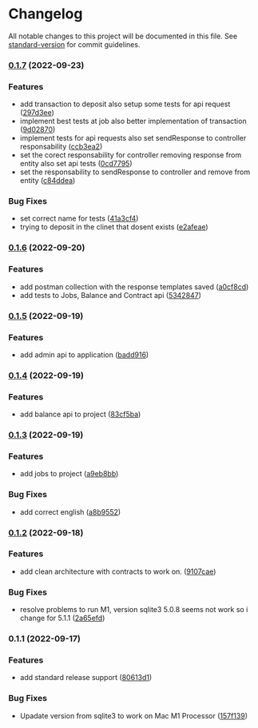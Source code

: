 # Changelog

All notable changes to this project will be documented in this file. See [standard-version](https://github.com/conventional-changelog/standard-version) for commit guidelines.

### [0.1.7](https://github.com/viniciusgomes/challange-deel/compare/v0.1.6...v0.1.7) (2022-09-23)


### Features

* add transaction to deposit also setup some tests for api request ([297d3ee](https://github.com/viniciusgomes/challange-deel/commit/297d3eeff1fef6495b9f48cfc6d637e6c5949398))
* implement best tests at job also better implementation of transaction ([9d02870](https://github.com/viniciusgomes/challange-deel/commit/9d028709f98cc51f381a9e716ce997e8e1d5ed47))
* implement tests for api requests also set sendResponse to controller responsability ([ccb3ea2](https://github.com/viniciusgomes/challange-deel/commit/ccb3ea29180625280704a66b73f45ddf2a81fe73))
* set the corect responsability for controller removing response from entity also set api tests ([0cd7795](https://github.com/viniciusgomes/challange-deel/commit/0cd7795479a77b7f0e7ad69498adc89899a15ede))
* set the responsability to sendResponse to controller and remove from entity ([c84ddea](https://github.com/viniciusgomes/challange-deel/commit/c84ddeab90f0127ab8388edadf7c0788bfca04ea))


### Bug Fixes

* set correct name for tests ([41a3cf4](https://github.com/viniciusgomes/challange-deel/commit/41a3cf4ececdc9139c79e24302a99b7c9fdebfb4))
* trying to deposit in the clinet that dosent exists ([e2afeae](https://github.com/viniciusgomes/challange-deel/commit/e2afeae8b70e7af42ee6f33f2b0101028e1a33d6))

### [0.1.6](https://github.com/viniciusgomes/challange-deel/compare/v0.1.5...v0.1.6) (2022-09-20)


### Features

* add postman collection with the response templates saved ([a0cf8cd](https://github.com/viniciusgomes/challange-deel/commit/a0cf8cd105137099569508a395f1c693c4de0ffd))
* add tests to Jobs, Balance and Contract api ([5342847](https://github.com/viniciusgomes/challange-deel/commit/5342847c64f7e01af5a920ba9f0b8ba5bb001cf4))

### [0.1.5](https://github.com/viniciusgomes/challange-deel/compare/v0.1.4...v0.1.5) (2022-09-19)


### Features

* add admin api to application ([badd916](https://github.com/viniciusgomes/challange-deel/commit/badd9167ce063ccbc2a693e04ddd9c0070dfb63f))

### [0.1.4](https://github.com/viniciusgomes/challange-deel/compare/v0.1.3...v0.1.4) (2022-09-19)


### Features

* add balance api to project ([83cf5ba](https://github.com/viniciusgomes/challange-deel/commit/83cf5ba9918392ff1d5cad58d68794daac6594a2))

### [0.1.3](https://github.com/viniciusgomes/challange-deel/compare/v0.1.2...v0.1.3) (2022-09-19)


### Features

* add jobs to project ([a9eb8bb](https://github.com/viniciusgomes/challange-deel/commit/a9eb8bb9eb2fcb04c7d7ea5585ef65305515c290))


### Bug Fixes

* add correct english ([a8b9552](https://github.com/viniciusgomes/challange-deel/commit/a8b9552d34ee868b8d2731581b8a3029d47dbd55))

### [0.1.2](https://github.com/viniciusgomes/challange-deel/compare/v0.1.1...v0.1.2) (2022-09-18)


### Features

* add clean architecture with contracts to work on. ([9107cae](https://github.com/viniciusgomes/challange-deel/commit/9107cae32df0e6e60a1480a149aa83b05821aa25))


### Bug Fixes

* resolve problems to run M1, version sqlite3 5.0.8 seems not work so i change for 5.1.1 ([2a65efd](https://github.com/viniciusgomes/challange-deel/commit/2a65efd93c284ef32f048e4235bb799c04ee31f5))

### 0.1.1 (2022-09-17)


### Features

* add standard release support ([80613d1](https://github.com/viniciusgomes/challange-deel/commit/80613d1c80f59b53b502e43c3e9ebdf30df228db))


### Bug Fixes

* Upadate version from sqlite3 to work on Mac M1 Processor ([157f139](https://github.com/viniciusgomes/challange-deel/commit/157f13915185622fcb6ca10a00e5c8f5946f113b))
